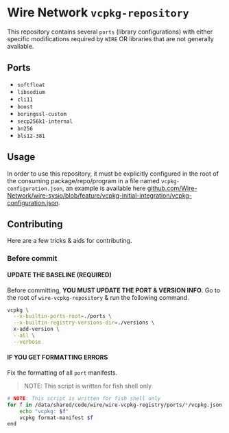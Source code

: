 # Wire Network `vcpkg-repository`

This repository contains several `ports` (library configurations) 
with either specific modifications required by `WIRE` OR 
libraries that are not generally available.

## Ports

- `softfloat`
- `libsodium`
- `cli11`
- `boost`
- `boringssl-custom`
- `secp256k1-internal`
- `bn256`
- `bls12-381`

## Usage

In order to use this repository, it must be
explicitly configured in the root of the consuming
package/repo/program in a file named `vcpkg-configuration.json`,
an example is available here [github.com/Wire-Network/wire-sysio/blob/feature/vcpkg-initial-integration/vcpkg-configuration.json](https://github.com/Wire-Network/wire-sysio/blob/feature/vcpkg-initial-integration/vcpkg-configuration.json).

## Contributing

Here are a few tricks & aids for contributing.

### Before commit

#### UPDATE THE BASELINE (REQUIRED)

Before committing, **YOU MUST UPDATE THE PORT & VERSION INFO**.
Go to the root of `wire-vcpkg-repository` & run the following command.

```sh
vcpkg \
  --x-builtin-ports-root=./ports \
  --x-builtin-registry-versions-dir=./versions \
  x-add-version \
  --all \
  --verbose
```

#### IF YOU GET FORMATTING ERRORS

Fix the formatting of all `port` manifests.

> NOTE: This script is written for fish shell only

```sh
# NOTE: This script is written for fish shell only
for f in /data/shared/code/wire/wire-vcpkg-registry/ports/*/vcpkg.json
    echo "vcpkg: $f"
    vcpkg format-manifest $f
end
```

